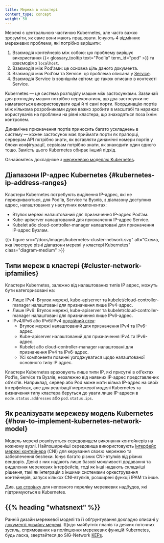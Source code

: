 ```yaml
---
title: Мережа в кластері
content_type: concept
weight: 50
---
```


<!-- overview -->

Мережі є центральною частиною Kubernetes, але часто важко зрозуміти, як саме вони мають працювати. Існують 4 відмінних мережевих проблеми, які потрібно вирішити:

1. Взаємодія контейнерів між собою: цю проблему вирішує використання {{< glossary_tooltip text="Podʼів" term_id="pod" >}} та взаємодія з `localhost`.
2. Взаємодія між Podʼами: це основна ціль даного документа.
3. Взаємодія між Podʼом та Service: ця проблема описана у [Service](/uk/docs/concepts/services-networking/service/).
4. Взаємодія Service із зовнішнім світом: це також описано в контексті Service.

<!-- body -->

Kubernetes — це система розподілу машин між застосунками. Зазвичай для розподілу машин потрібно переконатися, що два застосунки не намагаються використовувати одні й ті самі порти. Координацію портів між кількома розробниками дуже важко зробити в масштабі та наражає користувачів на проблеми на рівні кластера, що знаходяться поза їхнім контролем.

Динамічне призначення портів приносить багато ускладнень в систему — кожен застосунок має приймати порти як прапорці, серверам API потрібно знати, як вставляти динамічні номери портів у блоки конфігурації, сервісам потрібно знати, як знаходити один одного тощо. Замість цього Kubernetes обирає інший підхід.

Ознайомтесь докладніше з [мережевою моделлю Kubernetes](/uk/docs/concepts/services-networking/).

## Діапазони IP-адрес Kubernetes {#kubernetes-ip-address-ranges}

Кластери Kubernetes потребують виділення IP-адрес, які не перекриваються, для Podʼів, Service та Вузлів, з діапазону доступних адрес, налаштованих у наступних компонентах:

- Втулок мережі налаштований для призначення IP-адрес Podʼам.
- Kube-apiserver налаштований для призначення IP-адрес Service.
- Kubelet або cloud-controller-manager налаштовані для призначення IP-адрес Вузлам.

{{< figure src="/docs/images/kubernetes-cluster-network.svg" alt="Схема, яка ілюструє різні діапазони мережі у кластері Kubernetes" class="diagram-medium" >}}

## Типи мереж в кластері {#cluster-network-ipfamilies}

Кластери Kubernetes, залежно від налаштованих типів IP адрес, можуть бути категоризовані на:

- Лише IPv4: Втулок мережі, kube-apiserver та kubelet/cloud-controller-manager налаштовані для призначення лише IPv4-адрес.
- Лише IPv6: Втулок мережі, kube-apiserver та kubelet/cloud-controller-manager налаштовані для призначення лише IPv6-адрес.
- IPv4/IPv6 або IPv6/IPv4 [подвійний стек](/uk/docs/concepts/services-networking/dual-stack/):
  - Втулок мережі налаштований для призначення IPv4 та IPv6-адрес.
  - Kube-apiserver налаштований для призначення IPv4 та IPv6-адрес.
  - Kubelet або cloud-controller-manager налаштовані для призначення IPv4 та IPv6-адрес.
  - Усі компоненти повинні узгоджуватися щодо налаштованої основного типу IP адрес.

Кластери Kubernetes враховують лише типи IP, які присутні в обʼєктах Podʼів, Service та Вузлів, незалежно від наявних IP-адрес представлених обʼєктів. Наприклад, сервер або Pod може мати кілька IP-адрес на своїх інтерфейсах, але для реалізації мережевої моделі Kubernetes та визначення типу кластера беруться до уваги лише IP-адреси в `node.status.addresses` або `pod.status.ips`.

## Як реалізувати мережеву модель Kubernetes {#how-to-implement-kubernetes-network-model}

Модель мережі реалізується середовищем виконання контейнерів на кожному вузлі. Найпоширеніші
середовища використовують [Інтерфейс мережі контейнера](https://github.com/containernetworking/cni) (CNI) для керування своєю мережею та забезпечення безпеки. Існує багато різних CNI-втулків від різних вендорів. Деякі з них надають лише базові можливості додавання та видалення мережевих інтерфейсів, тоді як інші надають складніші рішення, такі як інтеграція з іншими системами оркестрування контейнерів, запуск кількох CNI-втулків, розширені функції IPAM та інше.

Див. [цю сторінку](/uk/docs/concepts/cluster-administration/addons/#networking-and-network-policy)
для неповного переліку мережевих надбудов, які підтримуються в Kubernetes.

## {{% heading "whatsnext" %}}

Ранній дизайн мережевої моделі та її обґрунтування докладно описані у [документі дизайну мережі](https://git.k8s.io/design-proposals-archive/network/networking.md). Щодо майбутніх планів та деяких поточних зусиль, спрямованих на поліпшення мережевих функцій Kubernetes, будь ласка,
звертайтеся до SIG-Network [KEPs](https://github.com/kubernetes/enhancements/tree/master/keps/sig-network).
